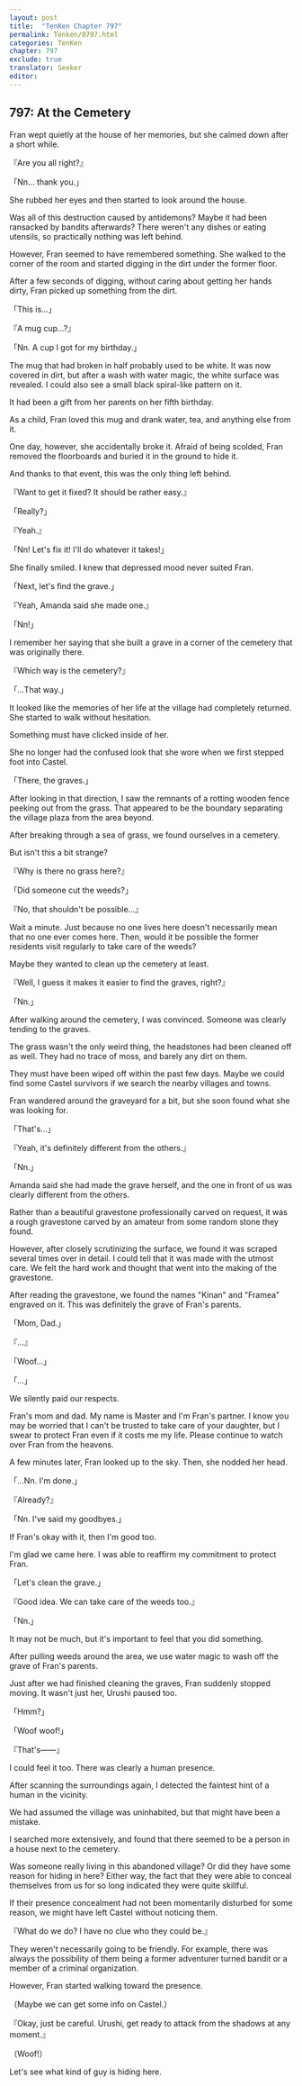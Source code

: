 ```yaml
---
layout: post
title:  "TenKen Chapter 797"
permalink: Tenken/0797.html
categories: TenKen
chapter: 797
exclude: true
translator: Seeker
editor: 
---
```

<h2>797: At the Cemetery</h2>

Fran wept quietly at the house of her memories, but she calmed down after a short while.

『Are you all right?』

「Nn... thank you.」

She rubbed her eyes and then started to look around the house.

Was all of this destruction caused by antidemons? Maybe it had been ransacked by bandits afterwards? There weren't any dishes or eating utensils, so practically nothing was left behind.

However, Fran seemed to have remembered something. She walked to the corner of the room and started digging in the dirt under the former floor.

After a few seconds of digging, without caring about getting her hands dirty, Fran picked up something from the dirt.

「This is...」

『A mug cup...?』

「Nn. A cup I got for my birthday.」

The mug that had broken in half probably used to be white. It was now covered in dirt, but after a wash with water magic, the white surface was revealed. I could also see a small black spiral-like pattern on it.

It had been a gift from her parents on her fifth birthday.

As a child, Fran loved this mug and drank water, tea, and anything else from it.

One day, however, she accidentally broke it. Afraid of being scolded, Fran removed the floorboards and buried it in the ground to hide it.

And thanks to that event, this was the only thing left behind.

『Want to get it fixed? It should be rather easy.』

「Really?」

『Yeah.』

「Nn! Let's fix it! I'll do whatever it takes!」

She finally smiled. I knew that depressed mood never suited Fran.

「Next, let's find the grave.」

『Yeah, Amanda said she made one.』

「Nn!」

I remember her saying that she built a grave in a corner of the cemetery that was originally there.

『Which way is the cemetery?』

「...That way.」

It looked like the memories of her life at the village had completely returned. She started to walk without hesitation.

Something must have clicked inside of her.

She no longer had the confused look that she wore when we first stepped foot into Castel.

「There, the graves.」

After looking in that direction, I saw the remnants of a rotting wooden fence peeking out from the grass. That appeared to be the boundary separating the village plaza from the area beyond.

After breaking through a sea of grass, we found ourselves in a cemetery.

But isn't this a bit strange?

『Why is there no grass here?』

「Did someone cut the weeds?」

『No, that shouldn't be possible...』

Wait a minute. Just because no one lives here doesn't necessarily mean that no one ever comes here. Then, would it be possible the former residents visit regularly to take care of the weeds?

Maybe they wanted to clean up the cemetery at least.

『Well, I guess it makes it easier to find the graves, right?』

「Nn.」

After walking around the cemetery, I was convinced. Someone was clearly tending to the graves.

The grass wasn't the only weird thing, the headstones had been cleaned off as well. They had no trace of moss, and barely any dirt on them.

They must have been wiped off within the past few days. Maybe we could find some Castel survivors if we search the nearby villages and towns.

Fran wandered around the graveyard for a bit, but she soon found what she was looking for.

「That's...」

『Yeah, it's definitely different from the others.』

「Nn.」

Amanda said she had made the grave herself, and the one in front of us was clearly different from the others.

Rather than a beautiful gravestone professionally carved on request, it was a rough gravestone carved by an amateur from some random stone they found.

However, after closely scrutinizing the surface, we found it was scraped several times over in detail. I could tell that it was made with the utmost care. We felt the hard work and thought that went into the making of the gravestone.

After reading the gravestone, we found the names "Kinan" and "Framea" engraved on it. This was definitely the grave of Fran's parents.

「Mom, Dad.」

『...』

「Woof...」

「...」

We silently paid our respects.

Fran's mom and dad. My name is Master and I'm Fran's partner. I know you may be worried that I can't be trusted to take care of your daughter, but I swear to protect Fran even if it costs me my life. Please continue to watch over Fran from the heavens.

A few minutes later, Fran looked up to the sky. Then, she nodded her head.

「...Nn. I'm done.」

『Already?』

「Nn. I've said my goodbyes.」

If Fran's okay with it, then I'm good too.

I'm glad we came here. I was able to reaffirm my commitment to protect Fran.

「Let's clean the grave.」

『Good idea. We can take care of the weeds too.』

「Nn.」

It may not be much, but it's important to feel that you did something.

After pulling weeds around the area, we use water magic to wash off the grave of Fran's parents.

Just after we had finished cleaning the graves, Fran suddenly stopped moving. It wasn't just her, Urushi paused too.

「Hmm?」

「Woof woof!」

『That's――』

I could feel it too. There was clearly a human presence.

After scanning the surroundings again, I detected the faintest hint of a human in the vicinity.

We had assumed the village was uninhabited, but that might have been a mistake.

I searched more extensively, and found that there seemed to be a person in a house next to the cemetery.

Was someone really living in this abandoned village? Or did they have some reason for hiding in here? Either way, the fact that they were able to conceal themselves from us for so long indicated they were quite skillful.

If their presence concealment had not been momentarily disturbed for some reason, we might have left Castel without noticing them.

『What do we do? I have no clue who they could be.』

They weren't necessarily going to be friendly. For example, there was always the possibility of them being a former adventurer turned bandit or a member of a criminal organization.

However, Fran started walking toward the presence.

（Maybe we can get some info on Castel.）

『Okay, just be careful. Urushi, get ready to attack from the shadows at any moment.』

（Woof!）

Let's see what kind of guy is hiding here.



